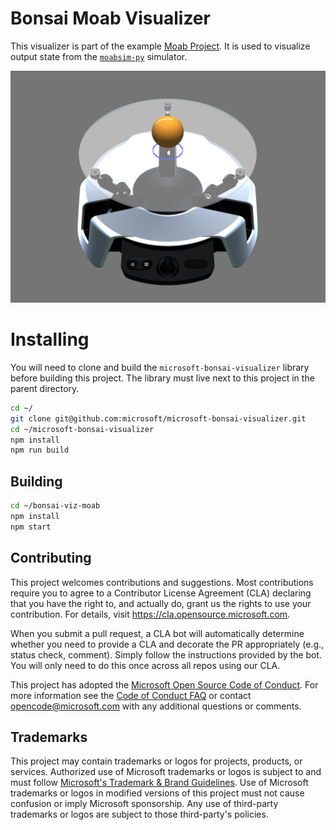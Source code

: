 # Bonsai Moab Visualizer

This visualizer is part of the example [Moab Project](https://aka.sm/moab). It is used to visualize output state from the [`moabsim-py`](https://github.com/microsoft/moabsim-py) simulator.

![Moab Visualizer](MoabVisualizer.png)

# Installing

You will need to clone and build the `microsoft-bonsai-visualizer` library before building this project. The library must live next to this project in the parent directory.

```bash
cd ~/
git clone git@github.com:microsoft/microsoft-bonsai-visualizer.git
cd ~/microsoft-bonsai-visualizer
npm install
npm run build
```

## Building

```bash
cd ~/bonsai-viz-moab
npm install
npm start
```

## Contributing

This project welcomes contributions and suggestions. Most contributions require you to agree to a
Contributor License Agreement (CLA) declaring that you have the right to, and actually do, grant us
the rights to use your contribution. For details, visit https://cla.opensource.microsoft.com.

When you submit a pull request, a CLA bot will automatically determine whether you need to provide
a CLA and decorate the PR appropriately (e.g., status check, comment). Simply follow the instructions
provided by the bot. You will only need to do this once across all repos using our CLA.

This project has adopted the [Microsoft Open Source Code of Conduct](https://opensource.microsoft.com/codeofconduct/).
For more information see the [Code of Conduct FAQ](https://opensource.microsoft.com/codeofconduct/faq/) or
contact [opencode@microsoft.com](mailto:opencode@microsoft.com) with any additional questions or comments.

## Trademarks

This project may contain trademarks or logos for projects, products, or services. Authorized use of Microsoft
trademarks or logos is subject to and must follow
[Microsoft's Trademark & Brand Guidelines](https://www.microsoft.com/en-us/legal/intellectualproperty/trademarks/usage/general).
Use of Microsoft trademarks or logos in modified versions of this project must not cause confusion or imply Microsoft sponsorship.
Any use of third-party trademarks or logos are subject to those third-party's policies.
